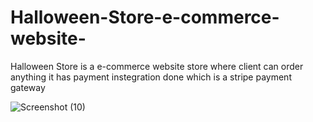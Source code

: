 # Halloween-Store-e-commerce-website-
Halloween Store is a e-commerce website store where client can order anything 
it has payment instegration done which is a stripe payment gateway 

![Screenshot (10)](https://user-images.githubusercontent.com/53405787/183622019-d816b730-fc58-4cd6-a571-9e4ebb1f6395.png)
